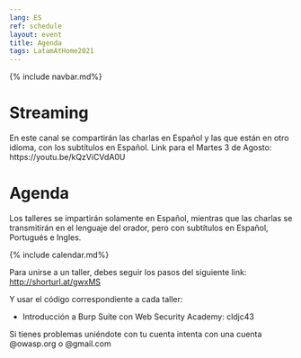 ```yaml
---
lang: ES
ref: schedule
layout: event
title: Agenda
tags: LatamAtHome2021
---
```

{% include navbar.md%}

<script>
  document.lang = "es";
</script>

<h1>Streaming</h1>
En este canal se compartirán las charlas en Español y las que están en otro idioma, con los subtítulos en Español.
Link para el Martes 3 de Agosto: https://youtu.be/kQzViCVdA0U

<h1>Agenda</h1>
<p>Los talleres se impartirán solamente en Español, mientras que las charlas se transmitirán en el lenguaje del orador, pero con subtítulos en Español, Portugués e Ingles.</p>
{% include calendar.md%}

Para unirse a un taller, debes seguir los pasos del siguiente link:
http://shorturl.at/gwxMS

Y usar el código correspondiente a cada taller:
* Introducción a Burp Suite con Web Security Academy: cldjc43

Si tienes problemas uniéndote con tu cuenta intenta con una cuenta @owasp.org o @gmail.com
